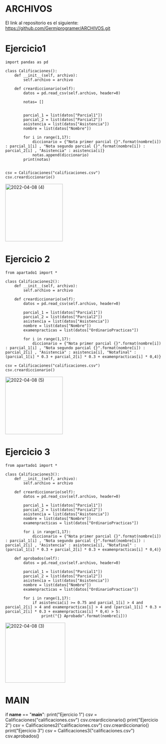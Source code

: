 # ARCHIVOS

El link al repositorio es el siguiente: https://github.com/Germiprogramer/ARCHIVOS.git

# Ejercicio1
    import pandas as pd

    class Calificaciones():
        def __init__(self, archivo):
            self.archivo = archivo

        def creardiccionario(self):
            datos = pd.read_csv(self.archivo, header=0)

            notas= []


            parcial_1 = list(datos["Parcial1"])
            parcial_2 = list(datos["Parcial2"])
            asistencia = list(datos["Asistencia"])
            nombre = list(datos["Nombre"])

            for i in range(1,17):
                diccionario = {"Nota primer parcial {}".format(nombre[i]) : parcial_1[i] , "Nota segundo parcial {}".format(nombre[i]) : parcial_2[i] , "Asistencia" : asistencia[i]}
                notas.append(diccionario)
            print(notas)


    csv = Calificaciones("calificaciones.csv")
    csv.creardiccionario()
 <img width="182" alt="2022-04-08 (4)" src="https://user-images.githubusercontent.com/91720991/162432961-72d2cb44-85aa-432e-b94f-b4268383c446.png">
   
# Ejercicio 2

    from apartado1 import *

    class Calificaciones2():
        def __init__(self, archivo):
            self.archivo = archivo

        def creardiccionario(self):
            datos = pd.read_csv(self.archivo, header=0)

            parcial_1 = list(datos["Parcial1"])
            parcial_2 = list(datos["Parcial2"])
            asistencia = list(datos["Asistencia"])
            nombre = list(datos["Nombre"])
            examenpracticas = list(datos["OrdinarioPracticas"])

            for i in range(1,17):
                diccionario = {"Nota primer parcial {}".format(nombre[i]) : parcial_1[i] , "Nota segundo parcial {}".format(nombre[i]) : parcial_2[i] , "Asistencia" : asistencia[i], "Notafinal" : (parcial_1[i] * 0.3 + parcial_2[i] * 0.3 + examenpracticas[i] * 0,4)}

    csv = Calificaciones("calificaciones.csv")
    csv.creardiccionario()
<img width="182" alt="2022-04-08 (5)" src="https://user-images.githubusercontent.com/91720991/162432981-22b0a08e-fff2-43b2-8d00-feee7a60cb08.png">


# Ejercicio 3

    from apartado1 import *

    class Calificaciones3():
        def __init__(self, archivo):
            self.archivo = archivo

        def creardiccionario(self):
            datos = pd.read_csv(self.archivo, header=0)

            parcial_1 = list(datos["Parcial1"])
            parcial_2 = list(datos["Parcial2"])
            asistencia = list(datos["Asistencia"])
            nombre = list(datos["Nombre"])
            examenpracticas = list(datos["OrdinarioPracticas"])

            for i in range(1,17):
                diccionario = {"Nota primer parcial {}".format(nombre[i]) : parcial_1[i] , "Nota segundo parcial {}".format(nombre[i]) : parcial_2[i] , "Asistencia" : asistencia[i], "Notafinal" : (parcial_1[i] * 0.3 + parcial_2[i] * 0.3 + examenpracticas[i] * 0,4)}

        def aprobados(self):
            datos = pd.read_csv(self.archivo, header=0)

            parcial_1 = list(datos["Parcial1"])
            parcial_2 = list(datos["Parcial2"])
            asistencia = list(datos["Asistencia"])
            nombre = list(datos["Nombre"])
            examenpracticas = list(datos["OrdinarioPracticas"])

            for i in range(1,17):
                if asistencia[i] >= 0.75 and parcial_1[i] > 4 and parcial_2[i] > 4 and examenpracticas[i] > 4 and (parcial_1[i] * 0.3 + parcial_2[i] * 0.3 + examenpracticas[i] * 0,4) > 5:
                    print("{} Aprobado".format(nombre[i]))
<img width="190" alt="2022-04-08 (3)" src="https://user-images.githubusercontent.com/91720991/162432902-a01a8335-0ed6-4e85-9eab-584383a33807.png">

# MAIN

if __name__ == "__main__":
    print("Ejercicio 1")
    csv = Calificaciones("calificaciones.csv")
    csv.creardiccionario()
    print("Ejercicio 2")
    csv = Calificaciones2("calificaciones.csv")
    csv.creardiccionario()
    print("Ejercicio 3")
    csv = Calificaciones3("calificaciones.csv")
    csv.aprobados()
